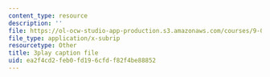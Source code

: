 ```yaml
---
content_type: resource
description: ''
file: https://ol-ocw-studio-app-production.s3.amazonaws.com/courses/9-00sc-introduction-to-psychology-fall-2011/ea2f4cd2feb0fd196cfdf82f4be88852_SBrCPDC21f4.srt
file_type: application/x-subrip
resourcetype: Other
title: 3play caption file
uid: ea2f4cd2-feb0-fd19-6cfd-f82f4be88852
---
```

